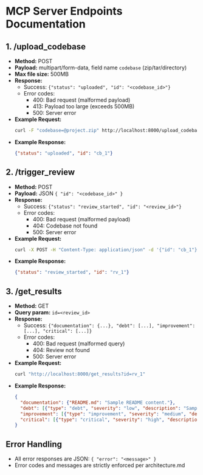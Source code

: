 # MCP Server Endpoints Documentation

## 1. /upload_codebase
- **Method:** POST
- **Payload:** multipart/form-data, field name `codebase` (zip/tar/directory)
- **Max file size:** 500MB
- **Response:**
  - Success: `{"status": "uploaded", "id": "<codebase_id>"}`
  - Error codes:
    - 400: Bad request (malformed payload)
    - 413: Payload too large (exceeds 500MB)
    - 500: Server error
- **Example Request:**
  ```bash
  curl -F "codebase=@project.zip" http://localhost:8000/upload_codebase
  ```
- **Example Response:**
  ```json
  {"status": "uploaded", "id": "cb_1"}
  ```

## 2. /trigger_review
- **Method:** POST
- **Payload:** JSON `{ "id": "<codebase_id>" }`
- **Response:**
  - Success: `{"status": "review_started", "id": "<review_id>"}`
  - Error codes:
    - 400: Bad request (malformed payload)
    - 404: Codebase not found
    - 500: Server error
- **Example Request:**
  ```bash
  curl -X POST -H "Content-Type: application/json" -d '{"id": "cb_1"}' http://localhost:8000/trigger_review
  ```
- **Example Response:**
  ```json
  {"status": "review_started", "id": "rv_1"}
  ```

## 3. /get_results
- **Method:** GET
- **Query param:** `id=<review_id>`
- **Response:**
  - Success: `{"documentation": {...}, "debt": [...], "improvement": [...], "critical": [...]}`
  - Error codes:
    - 400: Bad request (malformed query)
    - 404: Review not found
    - 500: Server error
- **Example Request:**
  ```bash
  curl "http://localhost:8000/get_results?id=rv_1"
  ```
- **Example Response:**
  ```json
  {
    "documentation": {"README.md": "Sample README content."},
    "debt": [{"type": "debt", "severity": "low", "description": "Sample technical debt issue.", "file": "main.py", "line": 10, "suggestion": "Refactor function.", "reference": "https://example.com/debt"}],
    "improvement": [{"type": "improvement", "severity": "medium", "description": "Sample improvement opportunity.", "file": "utils.py", "line": 5, "suggestion": "Optimize loop.", "reference": "https://example.com/improvement"}],
    "critical": [{"type": "critical", "severity": "high", "description": "Sample critical issue.", "file": "security.py", "line": 42, "remediation": "Fix authentication bug.", "reference": "https://example.com/critical"}]
  }
  ```

## Error Handling
- All error responses are JSON: `{ "error": "<message>" }`
- Error codes and messages are strictly enforced per architecture.md

